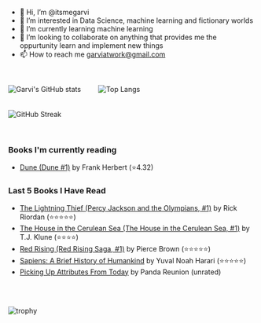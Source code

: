 - 👋 Hi, I’m @itsmegarvi
- 👀 I’m interested in Data Science, machine learning and fictionary worlds
- 🌱 I’m currently learning machine learning
- 💞️ I’m looking to collaborate on anything that provides me the oppurtunity learn and implement new things
- 📫 How to reach me garviatwork@gmail.com

<br><br>
![Garvi's GitHub stats](https://github-readme-stats.vercel.app/api?username=itsmegarvi&count_private=true&theme=tokyonight)<!--(https://github.com/anuraghazra/github-readme-stats)--> &nbsp;&nbsp;&nbsp;&nbsp;&nbsp;&nbsp;&nbsp; ![Top Langs](https://github-readme-stats.vercel.app/api/top-langs/?username=itsmegarvi&layout=compact&hide=jupyter%20notebook&count_private=true&theme=tokyonight)<!--(https://github.com/anuraghazra/github-readme-stats) -->
<br>
<br><br>
![GitHub Streak](https://streak-stats.demolab.com/?user=itsmegarvi&theme=tokyonight&count_private=true) <!--(https://git.io/streak-stats)-->

<br />

### Books I'm currently reading

<!-- GOODREADS-LIST:START -->
- [Dune (Dune #1)](https://www.goodreads.com/review/show/5695066969?utm_medium=api&utm_source=rss) by Frank Herbert (⭐️4.32)
<!-- GOODREADS-LIST:END -->


### Last 5 Books I Have Read

<!-- GOODREADS-READ-LIST:START -->
- [The Lightning Thief (Percy Jackson and the Olympians, #1)](https://www.goodreads.com/review/show/6318541241?utm_medium=api&utm_source=rss) by Rick Riordan (⭐⭐⭐⭐⭐)
- [The House in the Cerulean Sea (The House in the Cerulean Sea, #1)](https://www.goodreads.com/review/show/3423229156?utm_medium=api&utm_source=rss) by T.J. Klune (⭐⭐⭐⭐)
- [Red Rising (Red Rising Saga, #1)](https://www.goodreads.com/review/show/3286077260?utm_medium=api&utm_source=rss) by Pierce Brown (⭐⭐⭐⭐⭐)
- [Sapiens: A Brief History of Humankind](https://www.goodreads.com/review/show/6025377517?utm_medium=api&utm_source=rss) by Yuval Noah Harari (⭐⭐⭐⭐⭐)
- [Picking Up Attributes From Today](https://www.goodreads.com/review/show/6059507155?utm_medium=api&utm_source=rss) by Panda Reunion (unrated)
<!-- GOODREADS-READ-LIST:END -->

<br /><br>

![trophy](https://github-profile-trophy.vercel.app/?username=itsmegarvi&theme=monokai&count_private=true)<!--(https://github.com/ryo-ma/github-profile-trophy)-->
